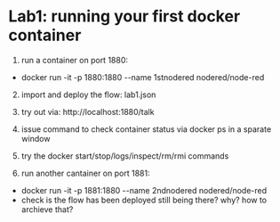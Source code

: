 # Lab1: running your first docker container
1. run a container on port 1880:
- docker run -it -p 1880:1880 --name 1stnodered nodered/node-red

2. import and deploy the flow: lab1.json

3. try out via: http://localhost:1880/talk

4. issue command to check container status via docker ps in a sparate window

5. try the docker start/stop/logs/inspect/rm/rmi commands

6. run another cantainer on port 1881:
- docker run -it -p 1881:1880 --name 2ndnodered nodered/node-red
- check is the flow has been deployed still being there? why? how to archieve that? 
